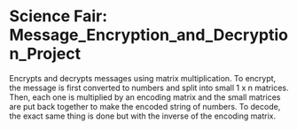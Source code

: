 # Science Fair: Message_Encryption_and_Decryption_Project
Encrypts and decrypts messages using matrix multiplication. To encrypt, the message is first converted to numbers and split into small 1 x n matrices. Then, each one is multiplied by an encoding matrix and the small matrices are put back together to make the encoded string of numbers. To decode, the exact same thing is done but with the inverse of the encoding matrix.
